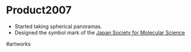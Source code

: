 # Product2007


* Started taking spherical panoramas.
* Designed the symbol mark of the [Japan Society for  Molecular Science](http://molsci.jp)

#artworks



